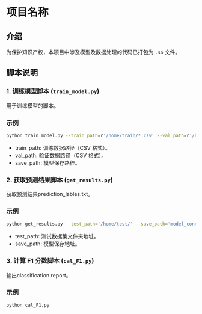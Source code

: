 # 项目名称

## 介绍

为保护知识产权，本项目中涉及模型及数据处理的代码已打包为 `.so` 文件。

## 脚本说明

### 1. 训练模型脚本 (`train_model.py`)

用于训练模型的脚本。
### 示例
```bash
python train_model.py --train_path=r'/home/train/*.csv' --val_path=r'/home/validation/*.csv' --save_path='model_conv_kernel17_9459.pth' --device='cuda:0' 
```
* train_path: 训练数据路径（CSV 格式）。
* val_path: 验证数据路径（CSV 格式）。
* save_path: 模型保存路径。

### 2. 获取预测结果脚本 (`get_results.py`)
获取预测结果prediction_lables.txt。
### 示例
```bash
python get_results.py --test_path='/home/test/' --save_path='model_conv_kernel17_9459.pth' --device='cuda:0'
```
* test_path: 测试数据集文件夹地址。
* save_path: 模型保存地址。

### 3. 计算 F1 分数脚本 (`cal_F1.py`)
输出classification report。
### 示例
```bash
python cal_F1.py
```

